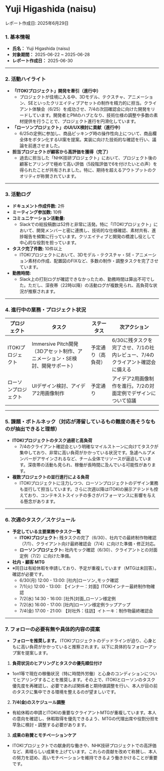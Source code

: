 # Yuji Higashida (naisu)

レポート作成日: 2025年6月29日

### 1. 基本情報

- **氏名：** Yuji Higashida (naisu)
- **対象期間：** 2025-06-22 ~ 2025-06-28
- **レポート作成日：** 2025-06-30

---

### 2. 活動ハイライト

- **「ITOKIプロジェクト」開発を牽引（進行中）**
    - プロジェクトが佳境に入る中、3Dモデル、テクスチャ、アニメーション、SEといったクリエイティブアセットの制作を精力的に担当。クライアント体験会（6/25）を成功させ、7/4の次回確認会に向けた開発をリードしています。開発者とPMのハブとなり、技術仕様の調整や多数の素材提供を行うことで、プロジェクト進行を円滑化しています。
- **「ローソンプロジェクト」のUI/UX検討に貢献（進行中）**
    - 6/25の定例に参加し、商品ピッキング時の操作性向上について、商品欄全体をボタン化するUI案を提案。実装に向けた技術的な確認を行い、議論を前進させました。
- **担当プロジェクトが顧客から高評価を獲得（完了）**
    - 過去に担当した「NHK技研プロジェクト」において、プロジェクト後の顧客ヒアリングで極めて高い評価（5段階評価で6を付けたいとの声）を得られたことが共有されました。特に、期待を超えるアウトプットのクオリティが称賛されています。

---

### 3. 活動ログ

- **ドキュメント作成件数:** 2件
- **ミーティング参加数:** 10件
- **コミュニケーション活動量:**
    - Slackでの総投稿数は52件と非常に活発。特に「ITOKIプロジェクト」において、開発メンバーと密に連携し、技術的な仕様確認、素材共有、進捗報告を頻繁に行っています。クリエイティブと開発の橋渡し役として中心的な役割を担っています。
- **タスク完了件数:** 10件以上
    - ITOKIプロジェクトにおいて、3Dモデル・テクスチャ・SE・アニメーション素材の作成、配置図のFIXなど、多数の制作・調整タスクを完了させています。
- **勤務時間:**
    - Slack上の打刻ログが確認できなかったため、勤務時間は算出不可でした。ただし、深夜帯（22時以降）の活動ログが複数見られ、高負荷な状況が推察されます。

---

### 4. 進行中の業務・プロジェクト状況

| プロジェクト | タスク | ステータス | 次アクション |
| --- | --- | --- | --- |
| ITOKIプロジェクト | Immersive Pitch開発（3Dアセット制作、アニメーション・SE検討、開発サポート） | 予定通り（高負荷） | 6/30に残タスクを完了させ、7/1の社内レビュー、7/4のクライアント確認会に備える |
| ローソンプロジェクト | UIデザイン検討、アイデア2用画像制作 | 予定通り | アイデア2用画像制作を進行。7/2の対面定例でデザインについて協議 |

---

### 5. 課題・ボトルネック（対応が滞留しているもの難度の高そうなものが抽出できると理想）

- **ITOKIプロジェクトのタスク過密と高負荷**
    - 7/4のクライアント確認会という明確なマイルストーンに向けてタスクが集中しており、非常に高い負荷がかかっている状況です。急遽ヘルプメンバーがアサインされるなど、チーム全体でリソースが逼迫しています。深夜帯の活動も見られ、稼働が長時間に及んでいる可能性があります。
- **複数プロジェクトの並行進行による負荷**
    - ITOKIプロジェクトに注力しつつ、ローソンプロジェクトのデザイン業務も並行して担当しています。さらに次週以降はITOKIの展示アテンドも控えており、コンテキストスイッチの多さがパフォーマンスに影響を与える懸念があります。

---

### 6. 次週のタスク／スケジュール

- **予定している主要業務やタスク一覧**
    - **ITOKIプロジェクト:** 残タスクの完了（6/30）、社内での最終制作物確認（7/1）、クライアント向け最終確認会（7/4）に向けた準備・修正対応。
    - **ローソンプロジェクト:** 社内モック確認（6/30）、クライアントとの対面定例（7/2）に向けた準備。
- **社内・顧客 MTG**
- ※同日は有給休暇を申請しており、予定が重複しています（MTGは未回答）。確認が必要です。
    - 6/30(月) 12:00 - 13:00: [社内]ローソン_モック確認
    - 7/1(火) 12:00 - 13:00: 【インナー：対面】ITOKIインナー最終制作物確認
    - 7/2(水) 14:30 - 16:00: [社外]対面_ローソン様定例
    - 7/2(水) 16:00 - 17:00: [社内]ローソン様定例ラップアップ
    - 7/4(金) 17:00 - 21:00: 【対社外：往訪】イトーキ：制作物最終確認会

---

### 7. フォローの必要有無や具体的内容の提案

- **フォローを推奨します。** ITOKIプロジェクトのデッドラインが迫り、心身ともに高い負荷がかかっていると推察されます。以下に具体的なフォローアップ案を提案します。
1.  **負荷状況のヒアリングとタスクの優先順位付け**
- 1on1等で現在の稼働状況（特に時間外労働）と心身のコンディションについてヒアリングすることを推奨します。その上で、ITOKIとローソンのタスク優先度を再確認し、必要であれば関係者と期待値調整を行い、本人が目の前のタスクに集中できる環境を整えるのが望ましいです。
2.  **7/4(金)のスケジュール調整**
- 有給休暇の申請とITOKIの重要なクライアントMTGが重複しています。本人の意向を確認し、休暇取得を優先できるよう、MTGの代理出席や役割分担を早急に検討・調整する必要があります。
3.  **成果の称賛とモチベーションケア**
- ITOKIプロジェクトでの献身的な働きや、NHK技研プロジェクトでの高評価など、素晴らしい成果を上げています。これらの貢献を改めて称賛し、本人の努力を認め、高いモチベーションを維持できるよう働きかけることが重要です。